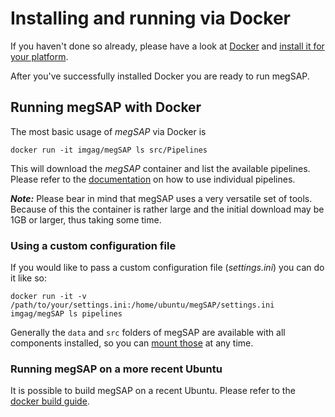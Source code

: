 # Installing and running via Docker

If you haven't done so already, please have a look at [Docker](https://docker.io) and [install it for your platform](https://docs.docker.com/install/).

After you've successfully installed Docker you are ready to run megSAP.

## Running megSAP with Docker

The most basic usage of _megSAP_ via Docker is

```
docker run -it imgag/megSAP ls src/Pipelines
```

This will download the _megSAP_ container and list the available pipelines. Please refer to the [documentation](https://github.com/imgag/megSAP#documentation) on how to use individual pipelines.

***Note:*** Please bear in mind that megSAP uses a very versatile set of tools. Because of this the container is rather large and the initial download may be 1GB or larger, thus taking some time.

### Using a custom configuration file

If you would like to pass a custom configuration file (_settings.ini_) you can do it like so:

```
docker run -it -v /path/to/your/settings.ini:/home/ubuntu/megSAP/settings.ini imgag/megSAP ls pipelines
```

Generally the `data` and `src` folders of megSAP are available with all components installed, so you can [mount those](https://docs.docker.com/storage/volumes/) at any time.

### Running megSAP on a more recent Ubuntu
It is possible to build megSAP on a recent Ubuntu. Please refer to the [docker build guide](/build_docker.md).
